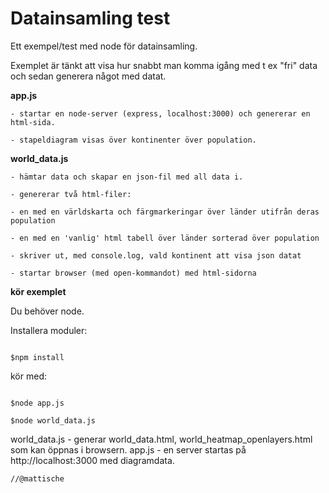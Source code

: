 # Datainsamling test

Ett exempel/test med node för datainsamling.

Exemplet är tänkt att visa hur snabbt man komma igång med t ex "fri" data och sedan generera något med datat.

**app.js**

```
- startar en node-server (express, localhost:3000) och genererar en html-sida.

- stapeldiagram visas över kontinenter över population.
```


**world_data.js**

```
- hämtar data och skapar en json-fil med all data i.

- genererar två html-filer: 

- en med en världskarta och färgmarkeringar över länder utifrån deras population

- en med en 'vanlig' html tabell över länder sorterad över population

- skriver ut, med console.log, vald kontinent att visa json datat

- startar browser (med open-kommandot) med html-sidorna
````



**kör exemplet**

Du behöver node.

Installera moduler:


```

$npm install

````

kör med:



```

$node app.js

$node world_data.js

```

world_data.js - generar world_data.html, world_heatmap_openlayers.html som kan öppnas i browsern.
app.js - en server startas på http://localhost:3000 med diagramdata.

```
//@mattische
````
